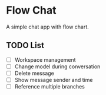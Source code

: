 # Flow Chat

A simple chat app with flow chart.

## TODO List

- [ ] Workspace management
- [ ] Change model during conversation
- [ ] Delete message
- [ ] Show message sender and time
- [ ] Reference multiple branches
